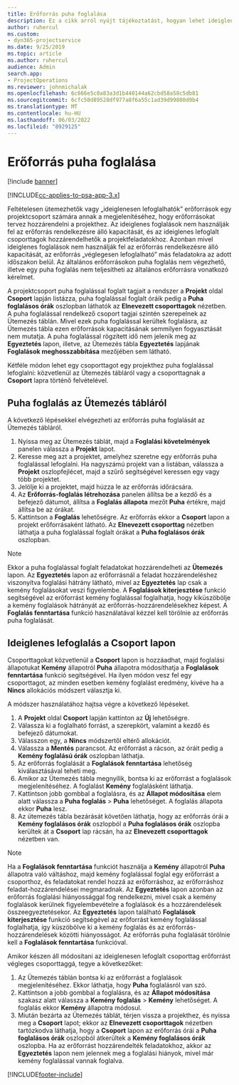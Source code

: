 ```yaml
---
title: Erőforrás puha foglalása
description: Ez a cikk arról nyújt tájékoztatást, hogyan lehet ideiglenes ütemezést vagy puha foglalást végrehajtani a projektcsoport tagjain.
author: ruhercul
ms.custom:
- dyn365-projectservice
ms.date: 9/25/2019
ms.topic: article
ms.author: ruhercul
audience: Admin
search.app:
- ProjectOperations
ms.reviewer: johnmichalak
ms.openlocfilehash: 6c666e5c0a83a3d1b440144a62cbd58a58c5db81
ms.sourcegitcommit: 6cfc50d89528df977a8f6a55c1ad39d99800d9b4
ms.translationtype: MT
ms.contentlocale: hu-HU
ms.lasthandoff: 06/03/2022
ms.locfileid: "8929125"
---
```

# <a name="soft-book-a-resource"></a>Erőforrás puha foglalása

[!include [banner](../includes/psa-now-project-operations.md)]

[!INCLUDE[cc-applies-to-psa-app-3.x](../includes/cc-applies-to-psa-app-3x.md)]

Feltételesen ütemezhetők vagy „ideiglenesen lefoglalhatók” erőforrások egy projektcsoport számára annak a megjelenítéséhez, hogy erőforrásokat tervez hozzárendelni a projekthez. Az ideiglenes foglalások nem használják fel az erőforrás rendelkezésre álló kapacitását, és az ideiglenes lefoglalt csoporttagok hozzárendelhetők a projektfeladatokhoz. Azonban mivel ideiglenes foglalások nem használják fel az erőforrás rendelkezésre álló kapacitását, az erőforrás „véglegesen lefoglalható” más feladatokra az adott időszakon belül. Az általános erőforrásokon puha foglalás nem végezhető, illetve egy puha foglalás nem teljesítheti az általános erőforrásra vonatkozó kérelmet.

A projektcsoport puha foglalással foglalt tagjait a rendszer a **Projekt** oldal **Csoport** lapján listázza, puha foglalással foglalt óráik pedig a **Puha foglalásos órák** oszlopban láthatók az **Elnevezett csoporttagok** nézetben. A puha foglalással rendelkező csoport tagjai szintén szerepelnek az Ütemezés táblán. Mivel ezek puha foglalással kerültek foglalásra, az Ütemezés tábla ezen erőforrások kapacitásának semmilyen fogyasztását nem mutatja. A puha foglalással rögzített idő nem jelenik meg az **Egyeztetés** lapon, illetve, az Ütemezés tábla **Egyeztetés** lapjának **Foglalások meghosszabbítása** mezőjében sem látható. 

Kétféle módon lehet egy csoporttagot egy projekthez puha foglalással lefoglalni: közvetlenül az Ütemezés tábláról vagy a csoporttagnak a **Csoport** lapra történő felvételével. 

## <a name="soft-book-from-the-schedule-board"></a>Puha foglalás az Ütemezés tábláról
A következő lépésekkel elvégezheti az erőforrás puha foglalását az Ütemezés tábláról. 

1. Nyissa meg az Ütemezés táblát, majd a **Foglalási követelmények** panelen válassza a **Projekt** lapot.
2. Keresse meg azt a projektet, amelyhez szeretne egy erőforrás puha foglalással lefoglalni. Ha nagyszámú projekt van a listában, válassza a **Projekt** oszlopfejlécet, majd a szűrő segítségével keressen egy vagy több projektet.
3. Jelölje ki a projektet, majd húzza le az erőforrás időrácsára.
5. Az **Erőforrás-foglalás létrehozása** panelen állítsa be a kezdő és a befejező dátumot, állítsa a **Foglalás állapota** mezőt **Puha** értékre, majd állítsa be az órákat. 
6. Kattintson a **Foglalás** lehetőségre. Az erőforrás ekkor a **Csoport** lapon a projekt erőforrásaként látható. Az **Elnevezett csoporttag** nézetben láthatja a puha foglalással foglalt órákat a **Puha foglalásos órák** oszlopban.

> [!NOTE]
> Ekkor a puha foglalással foglalt feladatokat hozzárendelheti az **Ütemezés** lapon. Az **Egyeztetés** lapon az erőforrásnál a feladat hozzárendeléshez viszonyítva foglalási hátrány látható, mivel az **Egyeztetés** lap csak a kemény foglalásokat veszi figyelembe. A **Foglalások kiterjesztése** funkció segítségével az erőforrást kemény foglalással foglalhatja, hogy kiküszöbölje a kemény foglalások hátrányát az erőforrás-hozzárendelésekhez képest. A **Foglalás fenntartása** funkció használatával kézzel kell törölnie az erőforrás puha foglalását.

## <a name="soft-book-on-the-team-tab"></a>Ideiglenes lefoglalás a Csoport lapon

Csoporttagokat közvetlenül a **Csoport** lapon is hozzáadhat, majd foglalási állapotukat **Kemény** állapotról **Puha** állapotra módosíthatja a **Foglalások fenntartása** funkció segítségével. Ha ilyen módon vesz fel egy csoporttagot, az minden esetben kemény foglalást eredmény, kivéve ha a **Nincs** allokációs módszert választja ki.

A módszer használatához hajtsa végre a következő lépéseket.

1. A **Projekt** oldal **Csoport** lapján kattinton az **Új** lehetőségre.
2. Válassza ki a foglalható forrást, a szerepkört, valamint a kezdő és befejező dátumokat.
3. Válasszon egy, a **Nincs** módszertől eltérő allokációt.
4. Válassza a **Mentés** parancsot. Az erőforrást a rácson, az óráit pedig a **Kemény foglalású órák** oszlopban láthatja.
5. Az erőforrás foglalását a **Foglalások fenntartása** lehetőség kiválasztásával teheti meg.
6. Amikor az Ütemezés tábla megnyílik, bontsa ki az erőforrást a foglalások megjelenítéséhez. A foglalást **Kemény** foglalásként láthatja.
7. Kattintson jobb gombbal a foglalásra, és az **Állapot módosítása** elem alatt válassza a **Puha foglalás** \> **Puha** lehetőséget. A foglalás állapota ekkor **Puha** lesz.
8. Az ütemezés tábla bezárását követően láthatja, hogy az erőforrás órái a **Kemény foglalásos órák** oszlopból a **Puha foglalásos órák** oszlopba kerültek át a **Csoport** lap rácsán, ha az **Elnevezett csoporttagok** nézetben van.

> [!NOTE]
> Ha a **Foglalások fenntartása** funkciót használja a **Kemény** állapotról **Puha** állapotra való váltáshoz, majd kemény foglalással foglal egy erőforrást a csoporthoz, és feladatokat rendel hozzá az erőforráshoz, az erőforráshoz feladat-hozzárendelései megmaradnak. Az **Egyeztetés** lapon azonban az erőforrás foglalási hiányossággal fog rendelkezni, mivel csak a kemény foglalások kerülnek figyelembevételre a foglalások és a hozzárendelések összeegyeztetésekor. Az **Egyeztetés** lapon található **Foglalások kiterjesztése** funkció segítségével az erőforrást kemény foglalással foglalhatja, így küszöbölve ki a kemény foglalás és az erőforrás-hozzárendelések közötti hiányosságot. Az erőforrás puha foglalását törölnie kell a **Foglalások fenntartása** funkcióval.

Amikor készen áll módosítani az ideiglenesen lefoglalt csoporttag erőforrást végleges csoporttaggá, tegye a következőket:

1. Az Ütemezés táblán bontsa ki az erőforrást a foglalások megjelenítéséhez. Ekkor láthatja, hogy **Puha** foglalásról van szó.
2. Kattintson a jobb gombbal a foglalásra, és az **Állapot módosítása** szakasz alatt válassza a **Kemény foglalás** \> **Kemény** lehetőséget. A foglalás ekkor **Kemény** állapotra módosul.
3. Miután bezárta az Ütemezés táblát, térjen vissza a projekthez, és nyissa meg a **Csoport** lapot; ekkor az **Elnevezett csoporttagok** nézetben tartózkodva láthatja, hogy a **Csoport** lapon az erőforrás órái a **Puha foglalásos órák** oszlopból átkerültek a **Kemény foglalásos órák** oszlopba. Ha az erőforrást hozzárendelték feladatokhoz, akkor az **Egyeztetés** lapon nem jelennek meg a foglalási hiányok, mivel már kemény foglalással vannak foglalva.



[!INCLUDE[footer-include](../includes/footer-banner.md)]
